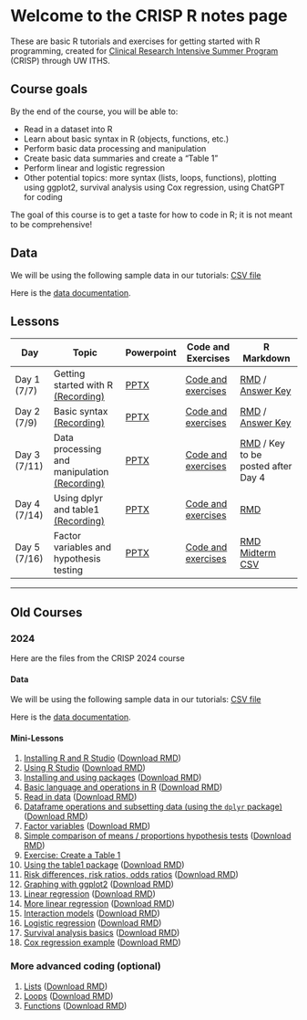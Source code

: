 # Welcome to the CRISP R notes page

These are basic R tutorials and exercises for getting started with R programming, created for [Clinical Research Intensive Summer Program](https://www.iths.org/education/professional-development/crisp/) (CRISP) through UW ITHS.

## Course goals 

By the end of the course, you will be able to: 
* Read in a dataset into R 
* Learn about basic syntax in R (objects, functions, etc.) 
* Perform basic data processing and manipulation
* Create basic data summaries and create a “Table 1”
* Perform linear and logistic regression 
* Other potential topics: more syntax (lists, loops, functions), plotting using ggplot2, survival analysis using Cox regression, using ChatGPT for coding

The goal of this course is to get a taste for how to code in R; it is not meant to be comprehensive! 

## Data 

We will be using the following sample data in our tutorials: 
[CSV file](https://jpspeng.github.io/crisp_notes/pages/crisp-2024-sample100.csv) 

Here is the [data documentation](https://jpspeng.github.io/crisp_notes/pages/Crisp-2024-sample100-dictionary.pdf). 

## Lessons 

| Day | Topic | Powerpoint | Code and Exercises | R Markdown |
|----------|----------|----------| ----------| ----------|
| Day 1 (7/7) | Getting started with R [(Recording)](https://washington.zoom.us/rec/share/xS-0EjKlYLbrXihW4LUw2dfitoVJZC6hYPbovslDAdrZYxuVbMr-ei9P-UIbXXcT._mrf8OTTY1USV9k-?startTime=1751949750000)   | [PPTX](https://jpspeng.github.io/crisp_notes/powerpoints_2025/crisp_2025_R_day1.pptx)     | [Code and exercises](https://jpspeng.github.io/crisp_notes/notebooks_2025/crisp_2025_day1.html)     | [RMD](https://jpspeng.github.io/crisp_notes/notebooks_2025/crisp_2025_day1.Rmd) / [Answer Key](https://jpspeng.github.io/crisp_notes/notebooks_2025/crisp_2025_day1_answers.Rmd)   |
| Day 2 (7/9)    | Basic syntax [(Recording)](https://washington.zoom.us/rec/share/3TGMegNu_lK2Dd5tyS-Rz42N5xwQ95UHwrj-BAjpd7EHx6OMhGSh-9sAVuHDVJjH.j8ANygOalg7KPjnn)     | [PPTX](https://jpspeng.github.io/crisp_notes/powerpoints_2025/crisp_2025_R_day2.pptx)     | [Code and exercises](https://jpspeng.github.io/crisp_notes/notebooks_2025/crisp_2025_day2.html)   | [RMD](https://jpspeng.github.io/crisp_notes/notebooks_2025/crisp_2025_day2.Rmd) / [Answer Key](https://jpspeng.github.io/crisp_notes/notebooks_2025/crisp_2025_day2_answers.Rmd)   |
| Day 3 (7/11)    | Data processing and manipulation [(Recording)](https://washington.zoom.us/rec/share/iREzt3feeubSgfDnwPSooL2uulQ38uuGAxV6O7K1_WnQOsxsU79myFAnfv2aJzkb.d7PXEiySnDNYhEoB)    | [PPTX](https://jpspeng.github.io/crisp_notes/powerpoints_2025/crisp_2025_R_day3.pptx)    | [Code and exercises](https://jpspeng.github.io/crisp_notes/notebooks_2025/crisp_2025_day3.html)      | [RMD](https://jpspeng.github.io/crisp_notes/notebooks_2025/crisp_2025_day3.Rmd) / Key to be posted after Day 4    |
| Day 4 (7/14)    | Using dplyr and table1 [(Recording)](https://washington.zoom.us/rec/share/qb7InVbXLbX2jTmUGWtA-VSRQWsEoTy5hm65g_Aq0_dViOL98r3w51N5KhadBiZi.46iJ7LS8OIndrY-B)   | [PPTX](https://jpspeng.github.io/crisp_notes/powerpoints_2025/crisp_2025_R_day4.pptx)    | [Code and exercises](https://jpspeng.github.io/crisp_notes/notebooks_2025/crisp_2025_day4.html)      | [RMD](https://jpspeng.github.io/crisp_notes/notebooks_2025/crisp_2025_day4.Rmd)     |
| Day 5 (7/16)    | Factor variables and hypothesis testing  | [PPTX](https://jpspeng.github.io/crisp_notes/powerpoints_2025/crisp_2025_R_day5.pptx)    | [Code and exercises](https://jpspeng.github.io/crisp_notes/notebooks_2025/crisp_2025_day5.html)      | [RMD](https://jpspeng.github.io/crisp_notes/notebooks_2025/crisp_2025_day5.Rmd) [Midterm CSV](https://jpspeng.github.io/crisp_notes/notebooks_2025/midterm_practicum_sample.csv)    |

--- 

## Old Courses 

### 2024 

Here are the files from the CRISP 2024 course 

#### Data 

We will be using the following sample data in our tutorials: 
[CSV file](https://jpspeng.github.io/crisp_notes/pages/crisp-2024-sample100.csv) 

Here is the [data documentation](https://jpspeng.github.io/crisp_notes/pages/Crisp-2024-sample100-dictionary.pdf). 

#### Mini-Lessons 

1. [Installing R and R Studio](https://jpspeng.github.io/crisp_notes/pages/installing_R.html) ([Download RMD](https://jpspeng.github.io/crisp_notes/pages/installing_R.Rmd))
2. [Using R Studio](https://jpspeng.github.io/crisp_notes/pages/r_studio_r_markdown.html) ([Download RMD](https://jpspeng.github.io/crisp_notes/pages/r_studio_r_markdown.Rmd))
3. [Installing and using packages](https://jpspeng.github.io/crisp_notes/pages/installing_packages.html) ([Download RMD](https://jpspeng.github.io/crisp_notes/pages/installing_packages.Rmd))
4. [Basic language and operations in R](https://jpspeng.github.io/crisp_notes/pages/some_language.html) ([Download RMD](https://jpspeng.github.io/crisp_notes/pages/some_language.Rmd))
5. [Read in data](https://jpspeng.github.io/crisp_notes/pages/reading_data.html) ([Download RMD](https://jpspeng.github.io/crisp_notes/pages/reading_data.Rmd))
6. [Dataframe operations and subsetting data (using the `dplyr` package)](https://jpspeng.github.io/crisp_notes/pages/subsetting_data.html) ([Download RMD](https://jpspeng.github.io/crisp_notes/pages/subsetting_data.Rmd))
7. [Factor variables](https://jpspeng.github.io/crisp_notes/pages/factor_variables.html) ([Download RMD](https://jpspeng.github.io/crisp_notes/pages/factor_variables.Rmd))
8. [Simple comparison of means / proportions hypothesis tests](https://jpspeng.github.io/crisp_notes/pages/tests_comparing_means_proportions.html) ([Download RMD](https://jpspeng.github.io/crisp_notes/pages/tests_comparing_means_proportions.Rmd))
9. [Exercise: Create a Table 1](https://jpspeng.github.io/crisp_notes/pages/creating_table1.html)
10. [Using the table1 package](https://jpspeng.github.io/crisp_notes/pages/using_table1_package.html) ([Download RMD](https://jpspeng.github.io/crisp_notes/pages/using_table1_package.Rmd))
11. [Risk differences, risk ratios, odds ratios](https://jpspeng.github.io/crisp_notes/pages/risk_differences.html) ([Download RMD](https://jpspeng.github.io/crisp_notes/pages/risk_differences.Rmd))
12. [Graphing with ggplot2](https://jpspeng.github.io/crisp_notes/pages/graphing_with_ggplot2.html) ([Download RMD](https://jpspeng.github.io/crisp_notes/pages/graphing_with_ggplot2.Rmd))
13. [Linear regression](https://jpspeng.github.io/crisp_notes/pages/linear_regression.html) ([Download RMD](https://jpspeng.github.io/crisp_notes/pages/linear_regression.Rmd))
14. [More linear regression](https://jpspeng.github.io/crisp_notes/pages/more_linear_regression.html) ([Download RMD](https://jpspeng.github.io/crisp_notes/pages/more_linear_regression.Rmd))
15. [Interaction models](https://jpspeng.github.io/crisp_notes/pages/interaction_term.html) ([Download RMD](https://jpspeng.github.io/crisp_notes/pages/interaction_term.Rmd))
16. [Logistic regression](https://jpspeng.github.io/crisp_notes/pages/logistic_regression.html) ([Download RMD](https://jpspeng.github.io/crisp_notes/pages/logistic_regression.Rmd))
17. [Survival analysis basics](https://jpspeng.github.io/crisp_notes/pages/survival_analysis.html) ([Download RMD](https://jpspeng.github.io/crisp_notes/pages/survival_analysis.Rmd))
18. [Cox regression example](https://jpspeng.github.io/crisp_notes/pages/cox_regression.html) ([Download RMD](https://jpspeng.github.io/crisp_notes/pages/cox_regression.Rmd))

### More advanced coding (optional)

1.  [Lists](https://jpspeng.github.io/crisp_notes/pages/lists.html) ([Download RMD](https://jpspeng.github.io/crisp_notes/pages/lists.Rmd))
2.  [Loops](https://jpspeng.github.io/crisp_notes/pages/loops.html) ([Download RMD](https://jpspeng.github.io/crisp_notes/pages/loops.Rmd))
3.  [Functions](https://jpspeng.github.io/crisp_notes/pages/functions.html) ([Download RMD](https://jpspeng.github.io/crisp_notes/pages/functions.Rmd))
